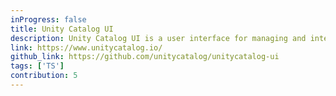 ```yaml
---
inProgress: false
title: Unity Catalog UI
description: Unity Catalog UI is a user interface for managing and interacting with Unity Catalog, which handles data permissions, auditing, and discovery.
link: https://www.unitycatalog.io/
github_link: https://github.com/unitycatalog/unitycatalog-ui
tags: ['TS']
contribution: 5
---
```

